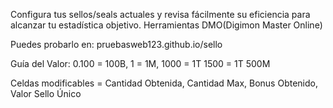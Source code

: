 Configura tus sellos/seals actuales y revisa fácilmente su eficiencia para alcanzar tu estadística objetivo. Herramientas DMO(Digimon Master Online)

Puedes probarlo en: pruebasweb123.github.io/sello

Guía del Valor: 0.100 = 100B, 1 = 1M, 1000 = 1T 1500 = 1T 500M

Celdas modificables = Cantidad Obtenida,	Cantidad Max, Bonus Obtenido,	Valor Sello Único

